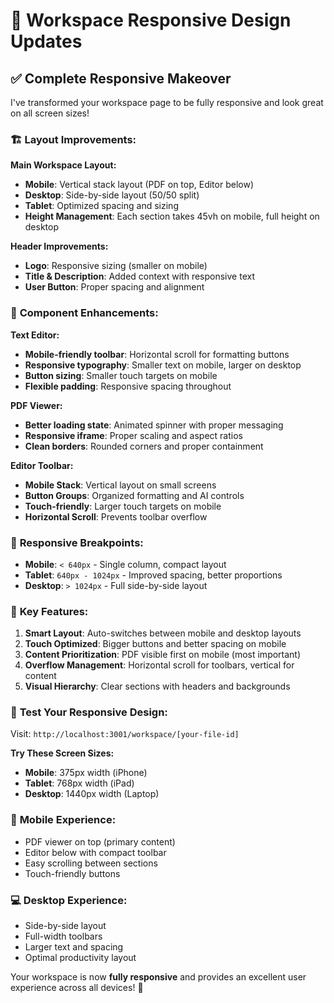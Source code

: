 # 📱 Workspace Responsive Design Updates

## ✅ **Complete Responsive Makeover**

I've transformed your workspace page to be fully responsive and look great on all screen sizes!

### 🏗️ **Layout Improvements:**

**Main Workspace Layout:**
- **Mobile**: Vertical stack layout (PDF on top, Editor below)
- **Desktop**: Side-by-side layout (50/50 split)
- **Tablet**: Optimized spacing and sizing
- **Height Management**: Each section takes 45vh on mobile, full height on desktop

**Header Improvements:**
- **Logo**: Responsive sizing (smaller on mobile)
- **Title & Description**: Added context with responsive text
- **User Button**: Proper spacing and alignment

### 🎨 **Component Enhancements:**

**Text Editor:**
- **Mobile-friendly toolbar**: Horizontal scroll for formatting buttons
- **Responsive typography**: Smaller text on mobile, larger on desktop
- **Button sizing**: Smaller touch targets on mobile
- **Flexible padding**: Responsive spacing throughout

**PDF Viewer:**
- **Better loading state**: Animated spinner with proper messaging
- **Responsive iframe**: Proper scaling and aspect ratios
- **Clean borders**: Rounded corners and proper containment

**Editor Toolbar:**
- **Mobile Stack**: Vertical layout on small screens
- **Button Groups**: Organized formatting and AI controls
- **Touch-friendly**: Larger touch targets on mobile
- **Horizontal Scroll**: Prevents toolbar overflow

### 📏 **Responsive Breakpoints:**

- **Mobile**: `< 640px` - Single column, compact layout
- **Tablet**: `640px - 1024px` - Improved spacing, better proportions
- **Desktop**: `> 1024px` - Full side-by-side layout

### 🎯 **Key Features:**

1. **Smart Layout**: Auto-switches between mobile and desktop layouts
2. **Touch Optimized**: Bigger buttons and better spacing on mobile
3. **Content Prioritization**: PDF visible first on mobile (most important)
4. **Overflow Management**: Horizontal scroll for toolbars, vertical for content
5. **Visual Hierarchy**: Clear sections with headers and backgrounds

### 🚀 **Test Your Responsive Design:**

Visit: `http://localhost:3001/workspace/[your-file-id]`

**Try These Screen Sizes:**
- **Mobile**: 375px width (iPhone)
- **Tablet**: 768px width (iPad)
- **Desktop**: 1440px width (Laptop)

### 📱 **Mobile Experience:**
- PDF viewer on top (primary content)
- Editor below with compact toolbar
- Easy scrolling between sections
- Touch-friendly buttons

### 💻 **Desktop Experience:**
- Side-by-side layout
- Full-width toolbars
- Larger text and spacing
- Optimal productivity layout

Your workspace is now **fully responsive** and provides an excellent user experience across all devices! 🎉
